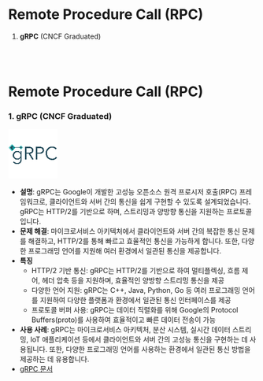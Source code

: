 # Remote Procedure Call (RPC)   
 

1. **gRPC** (CNCF Graduated)


<br>
<br>


# Remote Procedure Call (RPC)     


### 1. **gRPC** (CNCF Graduated)  
<img src="./image/image.png" alt="gRPC" width="100"/>  

   - **설명**: gRPC는 Google이 개발한 고성능 오픈소스 원격 프로시저 호출(RPC) 프레임워크로, 클라이언트와 서버 간의 통신을 쉽게 구현할 수 있도록 설계되었습니다. gRPC는 HTTP/2를 기반으로 하며, 스트리밍과 양방향 통신을 지원하는 프로토콜입니다.  
   - **문제 해결**: 마이크로서비스 아키텍처에서 클라이언트와 서버 간의 복잡한 통신 문제를 해결하고, HTTP/2를 통해 빠르고 효율적인 통신을 가능하게 합니다. 또한, 다양한 프로그래밍 언어를 지원해 여러 환경에서 일관된 통신을 제공합니다.  
   - **특징**  
     - HTTP/2 기반 통신: gRPC는 HTTP/2를 기반으로 하여 멀티플렉싱, 흐름 제어, 헤더 압축 등을 지원하며, 효율적인 양방향 스트리밍 통신을 제공  
     - 다양한 언어 지원: gRPC는 C++, Java, Python, Go 등 여러 프로그래밍 언어를 지원하여 다양한 플랫폼과 환경에서 일관된 통신 인터페이스를 제공  
     - 프로토콜 버퍼 사용: gRPC는 데이터 직렬화를 위해 Google의 Protocol Buffers(proto)를 사용하여 효율적이고 빠른 데이터 전송이 가능  
   - **사용 사례**: gRPC는 마이크로서비스 아키텍처, 분산 시스템, 실시간 데이터 스트리밍, IoT 애플리케이션 등에서 클라이언트와 서버 간의 고성능 통신을 구현하는 데 사용됩니다. 또한, 다양한 프로그래밍 언어를 사용하는 환경에서 일관된 통신 방법을 제공하는 데 유용합니다.  
   - [gRPC 문서](https://grpc.io/docs/what-is-grpc/introduction/)  
<br>